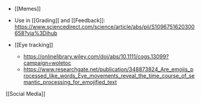   - [[Memes]]

  - Use in [[Grading]] and
    [[Feedback]]:
    https://www.sciencedirect.com/science/article/abs/pii/S1096751620300658?via%3Dihub
  - [[Eye tracking]]
      - https://onlinelibrary.wiley.com/doi/abs/10.1111/cogs.13099?campaign=woletoc
      - https://www.researchgate.net/publication/348873824_Are_emojis_processed_like_words_Eye_movements_reveal_the_time_course_of_semantic_processing_for_emojified_text

[[Social Media]]